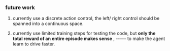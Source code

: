 ### future work
1. currently use a discrete action control, the left/ right control should be spanned into a continuous space.

2. currently use limited training steps for testing the code, but **only the total reward of an entire episode makes sense** , ----- to make the agent learn to drive faster.
